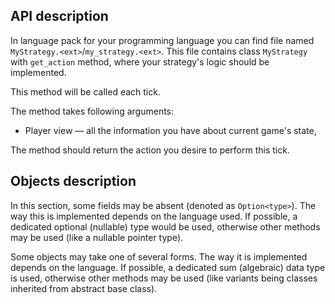 ## API description

In language pack for your programming language you can find file named `MyStrategy.<ext>`/`my_strategy.<ext>`.
This file contains class `MyStrategy` with `get_action` method, where your strategy's logic should be implemented.

This method will be called each tick.

The method takes following arguments:

- Player view — all the information you have about current game's state,
<!-- TODO - Debug interface — this object allows you to do send debug commands to the app and receive debug state from inside your strategy code. Note that this is unavailable when testing your strategy on the server, or using the app in batch mode. This is for local debugging only. -->

The method should return the action you desire to perform this tick.

<!-- TODO For debugging purposes, there is also another method — `debug_update`, that has same parameters, and is called continiously while the app is running (not in batch mode), if the client is waiting for the next tick. There will always be at least one debug update between ticks. -->

## Objects description

In this section, some fields may be absent (denoted as `Option<type>`).
The way this is implemented depends on the language used.
If possible, a dedicated optional (nullable) type would be used,
otherwise other methods may be used (like a nullable pointer type).

Some objects may take one of several forms. The way it is implemented depends on the language.
If possible, a dedicated sum (algebraic) data type is used,
otherwise other methods may be used (like variants being classes inherited from abstract base class).
